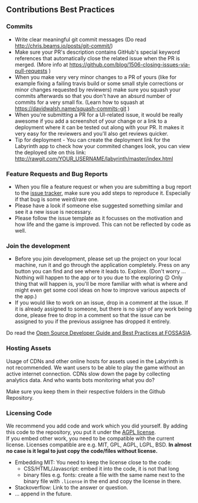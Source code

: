 ## Contributions Best Practices

### Commits
* Write clear meaningful git commit messages (Do read http://chris.beams.io/posts/git-commit/)
* Make sure your PR's description contains GitHub's special keyword references that automatically close the related issue when the PR is merged. (More info at https://github.com/blog/1506-closing-issues-via-pull-requests )
* When you make very very minor changes to a PR of yours (like for example fixing a failing travis build or some small style corrections or minor changes requested by reviewers) make sure you squash your commits afterwards so that you don't have an absurd number of commits for a very small fix. (Learn how to squash at https://davidwalsh.name/squash-commits-git )
* When you're submitting a PR for a UI-related issue, it would be really awesome if you add a screenshot of your change or a link to a deployment where it can be tested out along with your PR. It makes it very easy for the reviewers and you'll also get reviews quicker.
* Tip for deployment - You can create the deployment link for the Labyrinth app to check how your commited changes look, you can view the deployed site on this link: http://rawgit.com/YOUR_USERNAME/labyrinth/master/index.html

### Feature Requests and Bug Reports
* When you file a feature request or when you are submitting a bug report to the [issue tracker](https://github.com/fossasia/labyrinth/issues), make sure you add steps to reproduce it. Especially if that bug is some weird/rare one.
* Please have a look if someone else suggested something similar and see it a new issue is necessary.
* Please follow the issue template as it focusses on the motivation and how life and the game is improved. This can not be reflected by code as well. 

### Join the development
* Before you join development, please set up the project on your local machine, run it and go through the application completely. Press on any button you can find and see where it leads to. Explore. (Don't worry ... Nothing will happen to the app or to you due to the exploring :wink: Only thing that will happen is, you'll be more familiar with what is where and might even get some cool ideas on how to improve various aspects of the app.)
* If you would like to work on an issue, drop in a comment at the issue. If it is already assigned to someone, but there is no sign of any work being done, please free to drop in a comment so that the issue can be assigned to you if the previous assignee has dropped it entirely.

Do read the [Open Source Developer Guide and Best Practices at FOSSASIA](https://blog.fossasia.org/open-source-developer-guide-and-best-practices-at-fossasia).

### Hosting Assets
Usage of CDNs and other online hosts for assets used in the Labyrinth is not recommended. 
We want users to be able to play the game without an active internet connection. CDNs slow down the page by collecting analytics data. And who wants bots monitoring what you do? 

Make sure you keep them in their respective folders in the Github Repository.

### Licensing Code
We recommend you add code and work which you did yourself. By adding this code to the repository, you put it under the [AGPL license](LICENSE).  
If you embed other work, you need to be compatible with the current license. Licenses compatible are e.g. MIT, GPL, AGPL, LGPL, BSD. **In almost no case is it legal to just copy the code/files without license.**
- Embedding MIT: You need to keep the license close to the code:
  - CSS/HTML/Javascript: embed it into the code, it is not that long
  - binary files e.g. fonts: create a file with the same name next to the binary file with `.license` in the end and copy the license in there.
- Stackoverflow: Link to the answer or question.
- ... append in the future.
